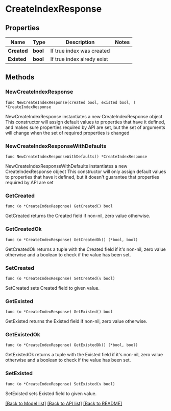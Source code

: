 # CreateIndexResponse

## Properties

Name | Type | Description | Notes
------------ | ------------- | ------------- | -------------
**Created** | **bool** | If true index was created | 
**Existed** | **bool** | If true index alredy exist | 

## Methods

### NewCreateIndexResponse

`func NewCreateIndexResponse(created bool, existed bool, ) *CreateIndexResponse`

NewCreateIndexResponse instantiates a new CreateIndexResponse object
This constructor will assign default values to properties that have it defined,
and makes sure properties required by API are set, but the set of arguments
will change when the set of required properties is changed

### NewCreateIndexResponseWithDefaults

`func NewCreateIndexResponseWithDefaults() *CreateIndexResponse`

NewCreateIndexResponseWithDefaults instantiates a new CreateIndexResponse object
This constructor will only assign default values to properties that have it defined,
but it doesn't guarantee that properties required by API are set

### GetCreated

`func (o *CreateIndexResponse) GetCreated() bool`

GetCreated returns the Created field if non-nil, zero value otherwise.

### GetCreatedOk

`func (o *CreateIndexResponse) GetCreatedOk() (*bool, bool)`

GetCreatedOk returns a tuple with the Created field if it's non-nil, zero value otherwise
and a boolean to check if the value has been set.

### SetCreated

`func (o *CreateIndexResponse) SetCreated(v bool)`

SetCreated sets Created field to given value.


### GetExisted

`func (o *CreateIndexResponse) GetExisted() bool`

GetExisted returns the Existed field if non-nil, zero value otherwise.

### GetExistedOk

`func (o *CreateIndexResponse) GetExistedOk() (*bool, bool)`

GetExistedOk returns a tuple with the Existed field if it's non-nil, zero value otherwise
and a boolean to check if the value has been set.

### SetExisted

`func (o *CreateIndexResponse) SetExisted(v bool)`

SetExisted sets Existed field to given value.



[[Back to Model list]](../README.md#documentation-for-models) [[Back to API list]](../README.md#documentation-for-api-endpoints) [[Back to README]](../README.md)


